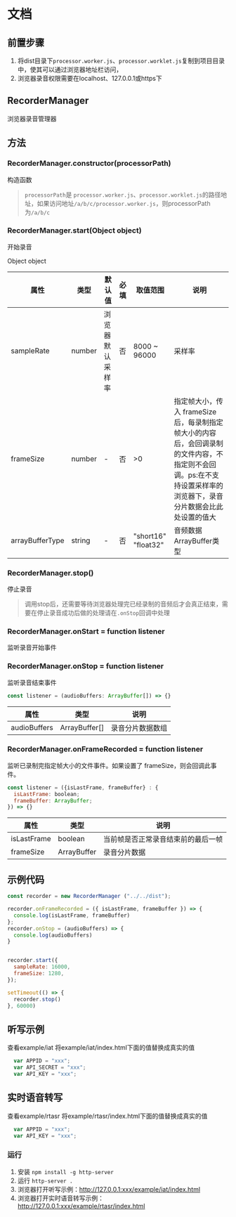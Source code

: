# 文档

## 前置步骤

1. 将dist目录下`processor.worker.js`、`processor.worklet.js`复制到项目目录中，使其可以通过浏览器地址栏访问，
2. 浏览器录音权限需要在localhost、127.0.0.1或https下

## RecorderManager

浏览器录音管理器

## 方法

### RecorderManager.constructor(processorPath)

构造函数

> `processorPath`是 `processor.worker.js`、`processor.worklet.js`的路径地址，如果访问地址`/a/b/c/processor.worker.js`，则processorPath为`/a/b/c`

### RecorderManager.start(Object object)

开始录音

Object object

| 属性 | 类型 | 默认值 | 必填 | 取值范围 | 说明 |
| ------ | ------ | ------ | ------ | ------ | ------ |
| sampleRate | number | 浏览器默认采样率 | 否 | 8000 ~ 96000 | 采样率 |
| frameSize | number |  -  | 否 | >0 | 指定帧大小，传入 frameSize 后，每录制指定帧大小的内容后，会回调录制的文件内容，不指定则不会回调。ps:在不支持设置采样率的浏览器下，录音分片数据会比此处设置的值大 |
| arrayBufferType | string | - | 否 | "short16" "float32" | 音频数据ArrayBuffer类型 |

### RecorderManager.stop()

停止录音

> 调用stop后，还需要等待浏览器处理完已经录制的音频后才会真正结束，需要在停止录音成功后做的处理请在`.onStop`回调中处理

### RecorderManager.onStart = function listener

监听录音开始事件

### RecorderManager.onStop = function listener

监听录音结束事件

```js
const listener = (audioBuffers: ArrayBuffer[]) => {}
```

| 属性 | 类型 | 说明 |
| ------ | ------ | ------ |
| audioBuffers | ArrayBuffer[] | 录音分片数据数组 |

### RecorderManager.onFrameRecorded = function listener

监听已录制完指定帧大小的文件事件。如果设置了 frameSize，则会回调此事件。

```js
const listener = ({isLastFrame, frameBuffer} : {
  isLastFrame: boolean;
  frameBuffer: ArrayBuffer;
}) => {}
```

| 属性 | 类型 | 说明 |
| ------ | ------ | ------ |
| isLastFrame | boolean | 当前帧是否正常录音结束前的最后一帧 |
| frameSize | ArrayBuffer | 录音分片数据  |

## 示例代码

```js
const recorder = new RecorderManager ("../../dist");

recorder.onFrameRecorded = ({ isLastFrame, frameBuffer }) => {
  console.log(isLastFrame, frameBuffer)
};
recorder.onStop = (audioBuffers) => {
  console.log(audioBuffers)
}


recorder.start({
  sampleRate: 16000,
  frameSize: 1280,
});

setTimeout(() => {
  recorder.stop()
}, 60000)

```

## 听写示例

查看example/iat
将example/iat/index.html下面的值替换成真实的值

```js
  var APPID = "xxx";
  var API_SECRET = "xxx";
  var API_KEY = "xxx";
```

## 实时语音转写

查看example/rtasr
将example/rtasr/index.html下面的值替换成真实的值

```js
  var APPID = "xxx";
  var API_KEY = "xxx";

```

### 运行

1. 安装 `npm install -g http-server`
2. 运行 `http-server .`
3. 浏览器打开听写示例：http://127.0.0.1:xxx/example/iat/index.html
4. 浏览器打开实时语音转写示例：http://127.0.0.1:xxx/example/rtasr/index.html